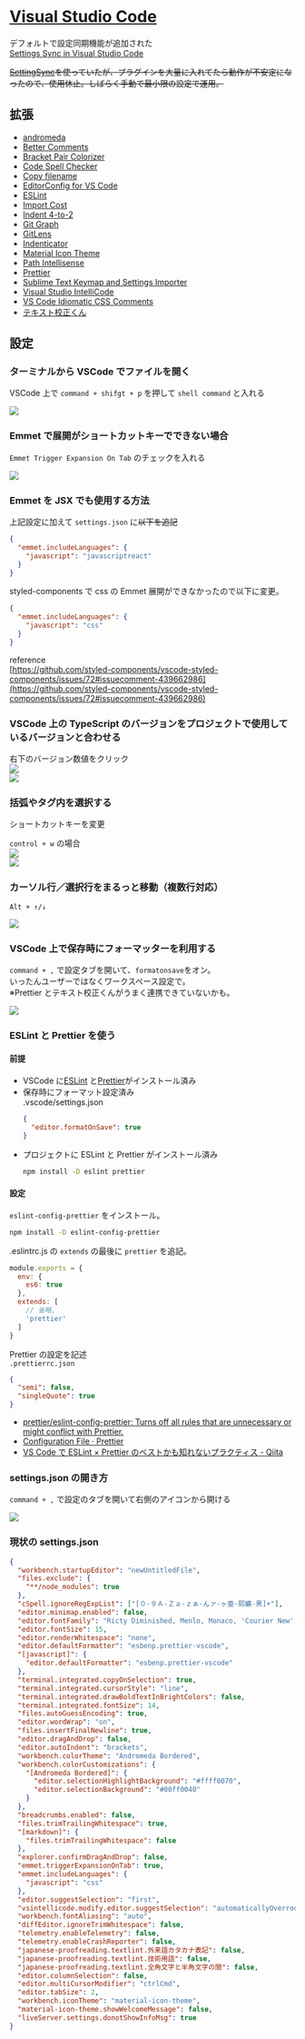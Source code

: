 # [Visual Studio Code](https://code.visualstudio.com/)

デフォルトで設定同期機能が追加された  
[Settings Sync in Visual Studio Code](https://code.visualstudio.com/docs/editor/settings-sync)

~~[SettingSync](https://marketplace.visualstudio.com/items?itemName=Shan.code-settings-sync)を使っていたが、プラグインを大量に入れてたら動作が不安定になったので、使用休止。しばらく手動で最小限の設定で運用。~~

## 拡張

- [andromeda](https://marketplace.visualstudio.com/items?itemName=EliverLara.andromeda)
- [Better Comments](https://marketplace.visualstudio.com/items?itemName=aaron-bond.better-comments)
- [Bracket Pair Colorizer](https://marketplace.visualstudio.com/items?itemName=CoenraadS.bracket-pair-colorizer)
- [Code Spell Checker](https://marketplace.visualstudio.com/items?itemName=streetsidesoftware.code-spell-checker)
- [Copy filename](https://marketplace.visualstudio.com/items?itemName=jack89ita.copy-filename)
- [EditorConfig for VS Code](https://marketplace.visualstudio.com/items?itemName=EditorConfig.EditorConfig)
- [ESLint](https://marketplace.visualstudio.com/items?itemName=dbaeumer.vscode-eslint)
- [Import Cost](https://marketplace.visualstudio.com/items?itemName=wix.vscode-import-cost)
- [Indent 4-to-2](https://marketplace.visualstudio.com/items?itemName=Compulim.indent4to2)
- [Git Graph](https://marketplace.visualstudio.com/items?itemName=mhutchie.git-graph)
- [GitLens](https://marketplace.visualstudio.com/items?itemName=eamodio.gitlens)
- [Indenticator](https://marketplace.visualstudio.com/items?itemName=SirTori.indenticator)
- [Material Icon Theme](https://marketplace.visualstudio.com/items?itemName=PKief.material-icon-theme)
- [Path Intellisense](https://marketplace.visualstudio.com/items?itemName=christian-kohler.path-intellisense)
- [Prettier](https://marketplace.visualstudio.com/items?itemName=esbenp.prettier-vscode)
- [Sublime Text Keymap and Settings Importer](https://marketplace.visualstudio.com/items?itemName=ms-vscode.sublime-keybindings)
- [Visual Studio IntelliCode](https://marketplace.visualstudio.com/items?itemName=VisualStudioExptTeam.vscodeintellicode)
- [VS Code Idiomatic CSS Comments](https://marketplace.visualstudio.com/items?itemName=ryanbelisle.vscode-idiomatic-css-comments)
- [テキスト校正くん](https://marketplace.visualstudio.com/items?itemName=ICS.japanese-proofreading)

## 設定

### ターミナルから VSCode でファイルを開く

VSCode 上で `command + shifgt + p` を押して `shell command` と入れる

![](/tool.vscode1.png)

### Emmet で展開がショートカットキーでできない場合

`Emmet Trigger Expansion On Tab` のチェックを入れる

![](/tool.vscode2.png)

### Emmet を JSX でも使用する方法

上記設定に加えて `settings.json` に~~以下を追記~~

```json
{
  "emmet.includeLanguages": {
    "javascript": "javascriptreact"
  }
}
```

styled-components で css の Emmet 展開ができなかったので以下に変更。

```json
{
  "emmet.includeLanguages": {
    "javascript": "css"
  }
}
```

reference  
[https://github.com/styled-components/vscode-styled-components/issues/72#issuecomment-439662986](https://github.com/styled-components/vscode-styled-components/issues/72#issuecomment-439662986)

### VSCode 上の TypeScript のバージョンをプロジェクトで使用しているバージョンと合わせる

右下のバージョン数値をクリック  
![](/tool.vscode7.png)  
![](/tool.vscode8.png)

### 括弧やタグ内を選択する

ショートカットキーを変更

`control + w` の場合  
![](/tool.vscode4.png)  
![](/tool.vscode5.gif)

### カーソル行／選択行をまるっと移動（複数行対応）

`Alt + ↑/↓`

![](/tool.vscode9.gif)

### VSCode 上で保存時にフォーマッターを利用する

`command + ,` で設定タブを開いて、`formatonsave`をオン。  
いったんユーザーではなくワークスペース設定で。  
※Prettier とテキスト校正くんがうまく連携できていないかも。

![](/tool.vscode6.png)

### ESLint と Prettier を使う

#### 前提

- VSCode に[ESLint](https://marketplace.visualstudio.com/items?itemName=dbaeumer.vscode-eslint) と[Prettier](https://marketplace.visualstudio.com/items?itemName=esbenp.prettier-vscode)がインストール済み
- 保存時にフォーマット設定済み  
  .vscode/settings.json
  ```json
  {
    "editor.formatOnSave": true
  }
  ```
- プロジェクトに ESLint と Prettier がインストール済み
  ```bash
  npm install -D eslint prettier
  ```

#### 設定

`eslint-config-prettier` をインストール。

```bash
npm install -D eslint-config-prettier
```

.eslintrc.js の `extends` の最後に `prettier` を追記。

```javascript
module.exports = {
  env: {
    es6: true
  },
  extends: [
    // 省略,
    'prettier'
  ]
}
```

Prettier の設定を記述  
`.prettierrc.json`

```json
{
  "semi": false,
  "singleQuote": true
}
```

- [prettier/eslint\-config\-prettier: Turns off all rules that are unnecessary or might conflict with Prettier\.](https://github.com/prettier/eslint-config-prettier)
- [Configuration File · Prettier](https://prettier.io/docs/en/configuration.html)
- [VS Code で ESLint × Prettier のベストかも知れないプラクティス \- Qiita](https://qiita.com/iShinkai/items/6f65b042618b76525659)

### settings.json の開き方

`command + ,` で設定のタブを開いて右側のアイコンから開ける

![](/tool.vscode3.png)

### 現状の settings.json

```json
{
  "workbench.startupEditor": "newUntitledFile",
  "files.exclude": {
    "**/node_modules": true
  },
  "cSpell.ignoreRegExpList": ["[０-９Ａ-Ｚａ-ｚぁ-んァ-ヶ亜-熙纊-黑]+"],
  "editor.minimap.enabled": false,
  "editor.fontFamily": "Ricty Diminished, Menlo, Monaco, 'Courier New', monospacesh",
  "editor.fontSize": 15,
  "editor.renderWhitespace": "none",
  "editor.defaultFormatter": "esbenp.prettier-vscode",
  "[javascript]": {
    "editor.defaultFormatter": "esbenp.prettier-vscode"
  },
  "terminal.integrated.copyOnSelection": true,
  "terminal.integrated.cursorStyle": "line",
  "terminal.integrated.drawBoldTextInBrightColors": false,
  "terminal.integrated.fontSize": 14,
  "files.autoGuessEncoding": true,
  "editor.wordWrap": "on",
  "files.insertFinalNewline": true,
  "editor.dragAndDrop": false,
  "editor.autoIndent": "brackets",
  "workbench.colorTheme": "Andromeda Bordered",
  "workbench.colorCustomizations": {
    "[Andromeda Bordered]": {
      "editor.selectionHighlightBackground": "#ffff0070",
      "editor.selectionBackground": "#00ff0040"
    }
  },
  "breadcrumbs.enabled": false,
  "files.trimTrailingWhitespace": true,
  "[markdown]": {
    "files.trimTrailingWhitespace": false
  },
  "explorer.confirmDragAndDrop": false,
  "emmet.triggerExpansionOnTab": true,
  "emmet.includeLanguages": {
    "javascript": "css"
  },
  "editor.suggestSelection": "first",
  "vsintellicode.modify.editor.suggestSelection": "automaticallyOverrodeDefaultValue",
  "workbench.fontAliasing": "auto",
  "diffEditor.ignoreTrimWhitespace": false,
  "telemetry.enableTelemetry": false,
  "telemetry.enableCrashReporter": false,
  "japanese-proofreading.textlint.外来語カタカナ表記": false,
  "japanese-proofreading.textlint.技術用語": false,
  "japanese-proofreading.textlint.全角文字と半角文字の間": false,
  "editor.columnSelection": false,
  "editor.multiCursorModifier": "ctrlCmd",
  "editor.tabSize": 2,
  "workbench.iconTheme": "material-icon-theme",
  "material-icon-theme.showWelcomeMessage": false,
  "liveServer.settings.donotShowInfoMsg": true
}
```
